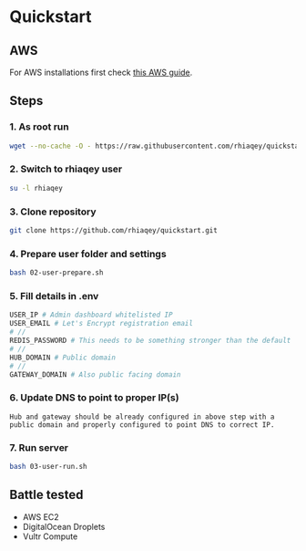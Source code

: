 # Quickstart

## AWS

For AWS installations first check [this AWS guide](AWS.md).

## Steps

### 1. As root run

```sh
wget --no-cache -O - https://raw.githubusercontent.com/rhiaqey/quickstart/master/01-root-init.sh | bash
```

### 2. Switch to rhiaqey user

```sh
su -l rhiaqey
```

### 3. Clone repository

```sh
git clone https://github.com/rhiaqey/quickstart.git
```

### 4. Prepare user folder and settings

```sh
bash 02-user-prepare.sh
```

### 5. Fill details in .env

```bash
USER_IP # Admin dashboard whitelisted IP 
USER_EMAIL # Let's Encrypt registration email
# //
REDIS_PASSWORD # This needs to be something stronger than the default
# //
HUB_DOMAIN # Public domain 
# //
GATEWAY_DOMAIN # Also public facing domain
```

### 6. Update DNS to point to proper IP(s)

```
Hub and gateway should be already configured in above step with a public domain and properly configured to point DNS to correct IP.
```

### 7. Run server

```sh
bash 03-user-run.sh
```

## Battle tested

* AWS EC2
* DigitalOcean Droplets
* Vultr Compute